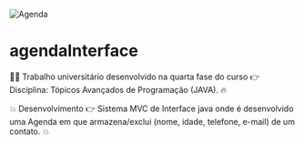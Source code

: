 ![Agenda](https://user-images.githubusercontent.com/62626014/111040284-0fd72300-8411-11eb-9963-a9cb21c89901.png)
# agendaInterface
:student: Trabalho universitário desenvolvido na quarta fase do curso :point_right: Disciplina: Tópicos Avançados de Programação (JAVA). :fire:

:boom: Desenvolvimento :point_right: Sistema MVC de Interface java onde é desenvolvido uma Agenda em que armazena/exclui (nome, idade, telefone, e-mail) de um contato. :boom:




